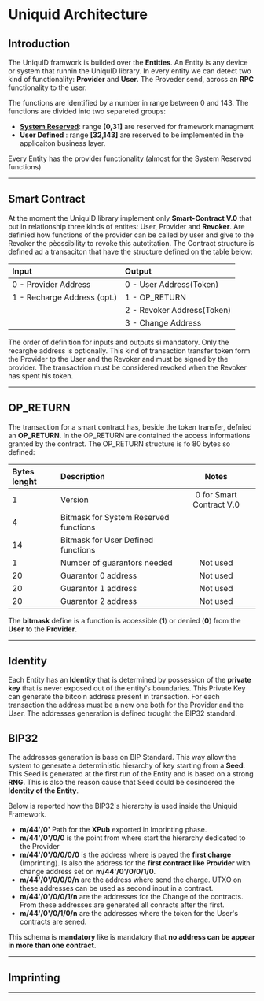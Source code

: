 Uniquid Architecture
====================

Introduction
------------
The UniquID framwork is builded over the **Entities**.
An Entity is any device or system that runnin the UniquID library.
In every entity we can detect two kind of functionality: **Provider** and **User**.
The Proveder send, across an **RPC** functionality to the user.

The functions are identified by a number in range  between 0 and 143.
The functions are divided into two separeted groups:

* [**System Reserved**](Documents/systemreserved.md):  range   **[0,31]** are reserved for framework managment 
* **User Defined** : range **[32,143]**  are reserved to be implemented in the applicaiton business layer.

Every Entity has  the provider functionality (almost for the System Reserved functions)
____

Smart Contract
--------------

At the moment the UniquID library implement only **Smart-Contract V.0** that put in relationship three kinds of entites: User, Provider and **Revoker**.
Are definied how functions of the provider can be called by user and give to the Revoker the pèossibility to revoke this autotitation.
The Contract structure is defined ad a transaciton that have the structure defined on the table below:

|Input    |Output                                                           | 
|:-----|:-------------------------------------------------------------------| 
| 0 - Provider Address    | 0 - User Address(Token) | 
| 1 - Recharge Address (opt.) | 1 - OP_RETURN |
||2 - Revoker Address(Token) |
||3 - Change Address|

The order of definition for inputs and outputs si mandatory. 
Only the recarghe address is optionally.
This kind of transaction transfer token form the Provider tp the User and the Revoker and must be signed by the provider.
The transactrion must be considered revoked when the Revoker has spent his token.
___
OP_RETURN
---------
The transaction for a smart contract has, beside the token transfer, defnied an **OP_RETURN**.
In the OP_RETURN are contained the access informations granted by the contract.
The OP_RETURN structure is fo 80 bytes so defined:

|Bytes lenght    |Description                                                           |Notes| 
|:-----|:-------------------------------------------------------------------|:---:|
|1|Version| 0 for Smart Contract V.0| 
|4|Bitmask for System Reserved functions ||
|14|Bitmask for User Defined functions ||
|1|Number of guarantors needed|Not used|
|20|Guarantor 0 address|Not used|
|20|Guarantor 1 address|Not used|
|20|Guarantor 2 address|Not used|


The **bitmask** define is a function is accessible (**1**) or denied (**0**) from the **User** to the **Provider**.

___
Identity
--------
Each Entity has an **Identity** that is determined by possession of the **private key** that is never exposed out of the entity's boundaries.
This Private Key can generate the bitcoin address present in transaction.
For each transaction the address must be a new one both for the Provider and the User.
The addresses generation is defined trought the BIP32 standard.

BIP32
---
The addresses generation is base on BIP Standard. 
This way allow the system to generate a deterministic hierarchy of key starting from a **Seed**.
This Seed is generated at the first run of the Entity and is based on a strong **RNG**.
This is also the reason cause that Seed could be cosindered the **Identity of the Entity**.

Below is reported how the BIP32's hierarchy is used inside the Uniquid Framework.

* **m/44'/0'** Path for the **XPub** exported in Imprinting phase.
* **m/44'/0'/0/0** is the point from where start the hierarchy dedicated to the Provider
* **m/44'/0'/0/0/0/0** is the address where is payed the **first charge** (Imprinting). Is also the address for the **first contract like Provider** with change address set on **m/44'/0'/0/0/1/0**.
* **m/44'/0'/0/0/0/n** are the address where send the charge. UTXO on these addresses can be used as second input in a contract. 
* **m/44'/0'/0/0/1/n** are the addresses for the Change of the contracts. From these addresses are generated all conracts after the first.
* **m/44'/0'/0/1/0/n** are the addresses where the token for the User's contracts are sened.


This schema is **mandatory** like is mandatory that **no address can be appear in more than one contract**.

___
Imprinting
----------
___